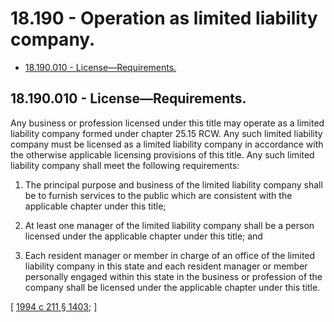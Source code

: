 # 18.190 - Operation as limited liability company.
* [18.190.010 - License—Requirements.](#18190010---licenserequirements)
## 18.190.010 - License—Requirements.
Any business or profession licensed under this title may operate as a limited liability company formed under chapter 25.15 RCW. Any such limited liability company must be licensed as a limited liability company in accordance with the otherwise applicable licensing provisions of this title. Any such limited liability company shall meet the following requirements:

1. The principal purpose and business of the limited liability company shall be to furnish services to the public which are consistent with the applicable chapter under this title;

2. At least one manager of the limited liability company shall be a person licensed under the applicable chapter under this title; and

3. Each resident manager or member in charge of an office of the limited liability company in this state and each resident manager or member personally engaged within this state in the business or profession of the company shall be licensed under the applicable chapter under this title.

\[ [1994 c 211 § 1403](https://lawfilesext.leg.wa.gov/biennium/1993-94/Pdf/Bills/Session%20Laws/House/1235-S2.SL.pdf?cite=1994%20c%20211%20§%201403); \]

